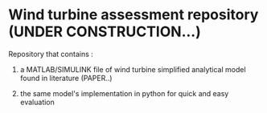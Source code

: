 # Wind turbine assessment repository (UNDER CONSTRUCTION...)
Repository that contains :

1) a MATLAB/SIMULINK file of wind turbine simplified 
analytical model found in literature (PAPER..) 

2) the same model's implementation in python for
quick and easy evaluation 
